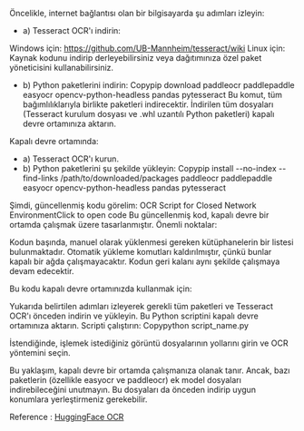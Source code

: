 Öncelikle, internet bağlantısı olan bir bilgisayarda şu adımları izleyin: 

* a) Tesseract OCR'ı indirin:

Windows için: https://github.com/UB-Mannheim/tesseract/wiki Linux için: Kaynak kodunu indirip derleyebilirsiniz veya dağıtımınıza özel paket yöneticisini kullanabilirsiniz.

* b) Python paketlerini indirin: Copypip download paddleocr paddlepaddle easyocr opencv-python-headless pandas pytesseract Bu komut, tüm bağımlılıklarıyla birlikte paketleri indirecektir. İndirilen tüm dosyaları (Tesseract kurulum dosyası ve .whl uzantılı Python paketleri) kapalı devre ortamınıza aktarın.

Kapalı devre ortamında: 
* a) Tesseract OCR'ı kurun. 
* b) Python paketlerini şu şekilde yükleyin: Copypip install --no-index --find-links /path/to/downloaded/packages paddleocr paddlepaddle easyocr opencv-python-headless pandas pytesseract

Şimdi, güncellenmiş kodu görelim: OCR Script for Closed Network EnvironmentClick to open code Bu güncellenmiş kod, kapalı devre bir ortamda çalışmak üzere tasarlanmıştır. Önemli noktalar:

Kodun başında, manuel olarak yüklenmesi gereken kütüphanelerin bir listesi bulunmaktadır. Otomatik yükleme komutları kaldırılmıştır, çünkü bunlar kapalı bir ağda çalışmayacaktır. Kodun geri kalanı aynı şekilde çalışmaya devam edecektir.

Bu kodu kapalı devre ortamınızda kullanmak için:

Yukarıda belirtilen adımları izleyerek gerekli tüm paketleri ve Tesseract OCR'ı önceden indirin ve yükleyin. Bu Python scriptini kapalı devre ortamınıza aktarın. 
Scripti çalıştırın: Copypython script_name.py

İstendiğinde, işlemek istediğiniz görüntü dosyalarının yollarını girin ve OCR yöntemini seçin.

Bu yaklaşım, kapalı devre bir ortamda çalışmanıza olanak tanır. Ancak, bazı paketlerin (özellikle easyocr ve paddleocr) ek model dosyaları indirebileceğini unutmayın. Bu dosyaları da önceden indirip uygun konumlara yerleştirmeniz gerekebilir.

Reference : [HuggingFace OCR](https://huggingface.co/spaces/pragnakalp/OCR-image-to-text)

